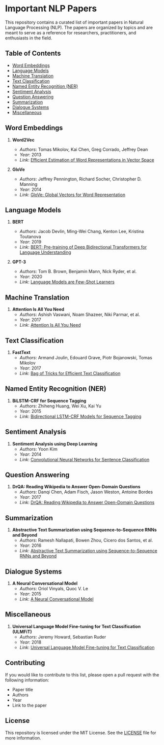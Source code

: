 # Important NLP Papers

This repository contains a curated list of important papers in Natural Language Processing (NLP). The papers are organized by topics and are meant to serve as a reference for researchers, practitioners, and enthusiasts in the field.

## Table of Contents

- [Word Embeddings](#word-embeddings)
- [Language Models](#language-models)
- [Machine Translation](#machine-translation)
- [Text Classification](#text-classification)
- [Named Entity Recognition (NER)](#named-entity-recognition-ner)
- [Sentiment Analysis](#sentiment-analysis)
- [Question Answering](#question-answering)
- [Summarization](#summarization)
- [Dialogue Systems](#dialogue-systems)
- [Miscellaneous](#miscellaneous)

## Word Embeddings

1. **Word2Vec**
   - *Authors*: Tomas Mikolov, Kai Chen, Greg Corrado, Jeffrey Dean
   - *Year*: 2013
   - *Link*: [Efficient Estimation of Word Representations in Vector Space](https://arxiv.org/abs/1301.3781)

2. **GloVe**
   - *Authors*: Jeffrey Pennington, Richard Socher, Christopher D. Manning
   - *Year*: 2014
   - *Link*: [GloVe: Global Vectors for Word Representation](https://www.aclweb.org/anthology/D14-1162/)

## Language Models

1. **BERT**
   - *Authors*: Jacob Devlin, Ming-Wei Chang, Kenton Lee, Kristina Toutanova
   - *Year*: 2019
   - *Link*: [BERT: Pre-training of Deep Bidirectional Transformers for Language Understanding](https://arxiv.org/abs/1810.04805)

2. **GPT-3**
   - *Authors*: Tom B. Brown, Benjamin Mann, Nick Ryder, et al.
   - *Year*: 2020
   - *Link*: [Language Models are Few-Shot Learners](https://arxiv.org/abs/2005.14165)

## Machine Translation

1. **Attention Is All You Need**
   - *Authors*: Ashish Vaswani, Noam Shazeer, Niki Parmar, et al.
   - *Year*: 2017
   - *Link*: [Attention Is All You Need](https://arxiv.org/abs/1706.03762)

## Text Classification

1. **FastText**
   - *Authors*: Armand Joulin, Edouard Grave, Piotr Bojanowski, Tomas Mikolov
   - *Year*: 2017
   - *Link*: [Bag of Tricks for Efficient Text Classification](https://arxiv.org/abs/1607.01759)

## Named Entity Recognition (NER)

1. **BiLSTM-CRF for Sequence Tagging**
   - *Authors*: Zhiheng Huang, Wei Xu, Kai Yu
   - *Year*: 2015
   - *Link*: [Bidirectional LSTM-CRF Models for Sequence Tagging](https://arxiv.org/abs/1508.01991)

## Sentiment Analysis

1. **Sentiment Analysis using Deep Learning**
   - *Authors*: Yoon Kim
   - *Year*: 2014
   - *Link*: [Convolutional Neural Networks for Sentence Classification](https://arxiv.org/abs/1408.5882)

## Question Answering

1. **DrQA: Reading Wikipedia to Answer Open-Domain Questions**
   - *Authors*: Danqi Chen, Adam Fisch, Jason Weston, Antoine Bordes
   - *Year*: 2017
   - *Link*: [DrQA: Reading Wikipedia to Answer Open-Domain Questions](https://arxiv.org/abs/1704.00051)

## Summarization

1. **Abstractive Text Summarization using Sequence-to-Sequence RNNs and Beyond**
   - *Authors*: Ramesh Nallapati, Bowen Zhou, Cicero dos Santos, et al.
   - *Year*: 2016
   - *Link*: [Abstractive Text Summarization using Sequence-to-Sequence RNNs and Beyond](https://arxiv.org/abs/1602.06023)

## Dialogue Systems

1. **A Neural Conversational Model**
   - *Authors*: Oriol Vinyals, Quoc V. Le
   - *Year*: 2015
   - *Link*: [A Neural Conversational Model](https://arxiv.org/abs/1506.05869)

## Miscellaneous

1. **Universal Language Model Fine-tuning for Text Classification (ULMFiT)**
   - *Authors*: Jeremy Howard, Sebastian Ruder
   - *Year*: 2018
   - *Link*: [Universal Language Model Fine-tuning for Text Classification](https://arxiv.org/abs/1801.06146)

## Contributing

If you would like to contribute to this list, please open a pull request with the following information:
- Paper title
- Authors
- Year
- Link to the paper

## License

This repository is licensed under the MIT License. See the [LICENSE](LICENSE) file for more information.
